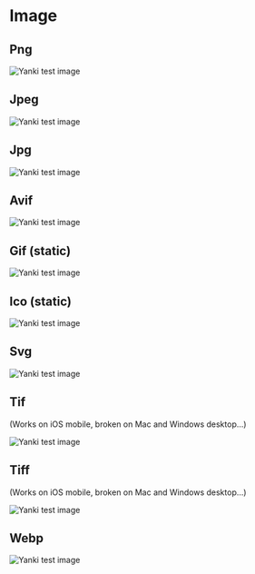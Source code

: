 # Image

## Png

![Yanki test image](https://github.com/kitschpatrol/yanki/raw/main/test/assets/test-media/image/yanki.png?raw=true)

## Jpeg

![Yanki test image](https://github.com/kitschpatrol/yanki/raw/main/test/assets/test-media/image/yanki.jpeg?raw=true)

## Jpg

![Yanki test image](https://github.com/kitschpatrol/yanki/raw/main/test/assets/test-media/image/yanki.jpg?raw=true)

## Avif

![Yanki test image](https://github.com/kitschpatrol/yanki/raw/main/test/assets/test-media/image/yanki.avif?raw=true)

## Gif (static)

![Yanki test image](https://github.com/kitschpatrol/yanki/raw/main/test/assets/test-media/image/yanki.gif?raw=true)

## Ico (static)

![Yanki test image](https://github.com/kitschpatrol/yanki/raw/main/test/assets/test-media/image/yanki.ico?raw=true)

## Svg

![Yanki test image](https://github.com/kitschpatrol/yanki/raw/main/test/assets/test-media/image/yanki.svg?raw=true)

## Tif

(Works on iOS mobile, broken on Mac and Windows desktop...)

![Yanki test image](https://github.com/kitschpatrol/yanki/raw/main/test/assets/test-media/image/yanki.tif?raw=true)

## Tiff

(Works on iOS mobile, broken on Mac and Windows desktop...)

![Yanki test image](https://github.com/kitschpatrol/yanki/raw/main/test/assets/test-media/image/yanki.tiff?raw=true)

## Webp

![Yanki test image](https://github.com/kitschpatrol/yanki/raw/main/test/assets/test-media/image/yanki.webp?raw=true)
